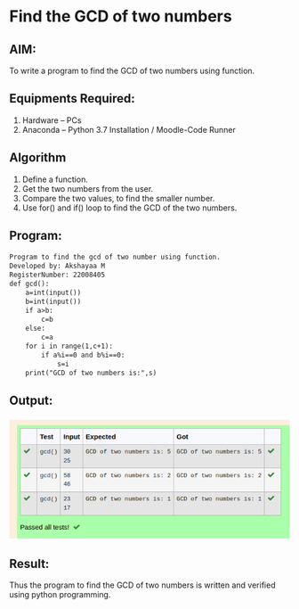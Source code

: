 # Find the GCD of two numbers

## AIM:
To write a program to find the GCD of two numbers using function.

## Equipments Required:
1. Hardware – PCs
2. Anaconda – Python 3.7 Installation / Moodle-Code Runner

## Algorithm
1. Define a function.
2. Get the two numbers from the user.
3. Compare the two values, to find the smaller number.
4. Use for() and if() loop to find the GCD of the two numbers.

## Program:
```
Program to find the gcd of two number using function.
Developed by: Akshayaa M
RegisterNumber: 22008405
def gcd():
    a=int(input())
    b=int(input())
    if a>b:
        c=b
    else:
        c=a
    for i in range(1,c+1):
        if a%i==0 and b%i==0:
            s=i
    print("GCD of two numbers is:",s)
```

## Output:
![gcd of two number](GCD.png)


## Result:
Thus the program to find the GCD of two numbers is written and verified using python programming.
